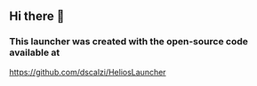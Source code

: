## Hi there 👋
### This launcher was created with the open-source code available at
https://github.com/dscalzi/HeliosLauncher
